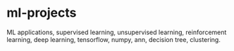 # ml-projects
ML applications, supervised learning, unsupervised learning, reinforcement learning, deep learning, tensorflow, numpy, ann, decision tree, clustering.
